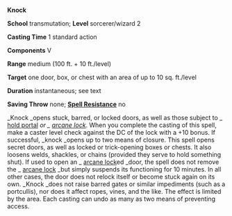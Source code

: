  **Knock**

**School** transmutation; **Level** sorcerer/wizard 2

**Casting Time** 1 standard action

**Components** V

**Range** medium (100 ft. + 10 ft./level)

**Target** one door, box, or chest with an area of up to 10 sq. ft./level

**Duration** instantaneous; see text

**Saving Throw** none; **[Spell Resistance](../glossary.html#_spell-resistance)** no

_Knock _opens stuck, barred, or locked doors, as well as those subject to _ [hold portal](holdPortal.html#_hold-portal) _or _ [arcane lock](arcaneLock.html#_arcane-lock)_. When you complete the casting of this spell, make a caster level check against the DC of the lock with a +10 bonus. If successful, _knock _opens up to two means of closure. This spell opens secret doors, as well as locked or trick-opening boxes or chests. It also loosens welds, shackles, or chains (provided they serve to hold something shut). If used to open an _ [arcane lock](arcaneLock.html#_arcane-lock)ed _door, the spell does not remove the _ [arcane lock](arcaneLock.html#_arcane-lock) _but simply suspends its functioning for 10 minutes. In all other cases, the door does not relock itself or become stuck again on its own. _Knock _does not raise barred gates or similar impediments (such as a portcullis), nor does it affect ropes, vines, and the like. The effect is limited by the area. Each casting can undo as many as two means of preventing access.

